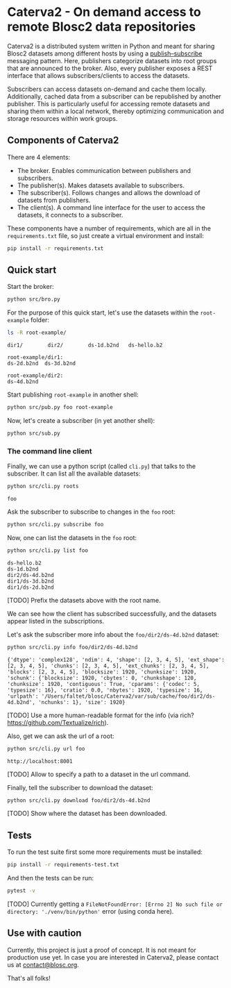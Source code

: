 # Caterva2 - On demand access to remote Blosc2 data repositories

Caterva2 is a distributed system written in Python and meant for sharing Blosc2 datasets among different hosts by using a [publish–subscribe](https://en.wikipedia.org/wiki/Publish–subscribe_pattern) messaging pattern.  Here, publishers categorize datasets into root groups that are announced to the broker.  Also, every publisher exposes a REST interface that allows subscribers/clients to access the datasets.

Subscribers can access datasets on-demand and cache them locally. Additionally, cached data from a subscriber can be republished by another publisher. This is particularly useful for accessing remote datasets and sharing them within a local network, thereby optimizing communication and storage resources within work groups.


## Components of Caterva2

There are 4 elements:

- The broker. Enables communication between publishers and subscribers.
- The publisher(s). Makes datasets available to subscribers.
- The subscriber(s). Follows changes and allows the download of datasets from publishers.
- The client(s). A command line interface for the user to access the datasets, it connects
  to a subscriber.

These components have a number of requirements, which are all in the `requirements.txt`
file, so just create a virtual environment and install:

```bash
pip install -r requirements.txt
```

## Quick start

Start the broker:

```bash
python src/bro.py
```

For the purpose of this quick start, let's use the datasets within the `root-example` folder:

```bash
ls -R root-example/
```

```
dir1/        dir2/        ds-1d.b2nd   ds-hello.b2

root-example/dir1:
ds-2d.b2nd  ds-3d.b2nd

root-example/dir2:
ds-4d.b2nd
```

Start publishing `root-example` in another shell:

```bash
python src/pub.py foo root-example
```

Now, let's create a subscriber (in yet another shell):

```bash
python src/sub.py
```

### The command line client

Finally, we can use a python script (called `cli.py`) that talks to the subscriber.
It can list all the available datasets:

```bash
python src/cli.py roots
```

```
foo
```

Ask the subscriber to subscribe to changes in the `foo` root:

```bash
python src/cli.py subscribe foo
```

Now, one can list the datasets in the `foo` root:

```bash
python src/cli.py list foo
```

```
ds-hello.b2
ds-1d.b2nd
dir2/ds-4d.b2nd
dir1/ds-3d.b2nd
dir1/ds-2d.b2nd
```

[TODO] Prefix the datasets above with the root name.

We can see how the client has subscribed successfully, and the datasets appear listed in the subscriptions.

Let's ask the subscriber more info about the `foo/dir2/ds-4d.b2nd` dataset:

```bash
python src/cli.py info foo/dir2/ds-4d.b2nd
```

```
{'dtype': 'complex128', 'ndim': 4, 'shape': [2, 3, 4, 5], 'ext_shape': [2, 3, 4, 5], 'chunks': [2, 3, 4, 5], 'ext_chunks': [2, 3, 4, 5], 'blocks': [2, 3, 4, 5], 'blocksize': 1920, 'chunksize': 1920, 'schunk': {'blocksize': 1920, 'cbytes': 0, 'chunkshape': 120, 'chunksize': 1920, 'contiguous': True, 'cparams': {'codec': 5, 'typesize': 16}, 'cratio': 0.0, 'nbytes': 1920, 'typesize': 16, 'urlpath': '/Users/faltet/blosc/Caterva2/var/sub/cache/foo/dir2/ds-4d.b2nd', 'nchunks': 1}, 'size': 1920}
```

[TODO] Use a more human-readable format for the info (via rich? https://github.com/Textualize/rich).

Also, get we can ask the url of a root:

```bash
python src/cli.py url foo
```

```
http://localhost:8001
```

[TODO] Allow to specify a path to a dataset in the url command.

Finally, tell the subscriber to download the dataset:

```bash
python src/cli.py download foo/dir2/ds-4d.b2nd
```

[TODO] Show where the dataset has been downloaded.

## Tests

To run the test suite first some more requirements must be installed:

```bash
pip install -r requirements-test.txt
```

And then the tests can be run:

```bash
pytest -v
```

[TODO] Currently getting a `FileNotFoundError: [Errno 2] No such file or directory: './venv/bin/python'` error (using conda here).


## Use with caution

Currently, this project is just a proof of concept.  It is not meant for production use yet.
In case you are interested in Caterva2, please contact us at contact@blosc.org.

That's all folks!

